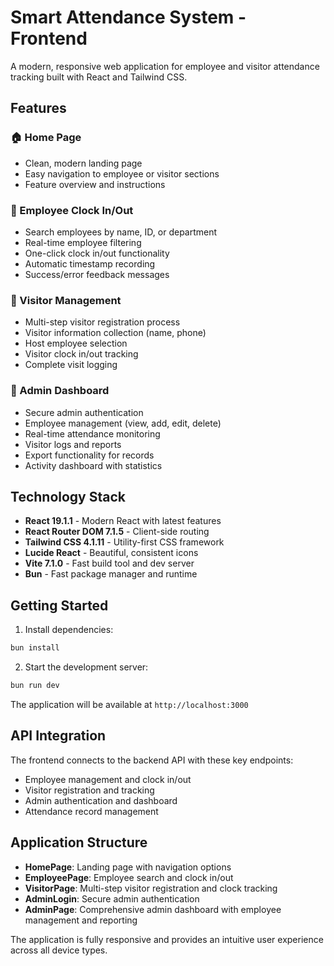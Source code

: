 # Smart Attendance System - Frontend

A modern, responsive web application for employee and visitor attendance tracking built with React and Tailwind CSS.

## Features

### 🏠 Home Page
- Clean, modern landing page
- Easy navigation to employee or visitor sections
- Feature overview and instructions

### 👥 Employee Clock In/Out
- Search employees by name, ID, or department
- Real-time employee filtering
- One-click clock in/out functionality
- Automatic timestamp recording
- Success/error feedback messages

### 🚶 Visitor Management  
- Multi-step visitor registration process
- Visitor information collection (name, phone)
- Host employee selection
- Visitor clock in/out tracking
- Complete visit logging

### 🔐 Admin Dashboard
- Secure admin authentication
- Employee management (view, add, edit, delete)
- Real-time attendance monitoring
- Visitor logs and reports
- Export functionality for records
- Activity dashboard with statistics

## Technology Stack

- **React 19.1.1** - Modern React with latest features
- **React Router DOM 7.1.5** - Client-side routing
- **Tailwind CSS 4.1.11** - Utility-first CSS framework
- **Lucide React** - Beautiful, consistent icons
- **Vite 7.1.0** - Fast build tool and dev server
- **Bun** - Fast package manager and runtime

## Getting Started

1. Install dependencies:
```bash
bun install
```

2. Start the development server:
```bash
bun run dev
```

The application will be available at `http://localhost:3000`

## API Integration

The frontend connects to the backend API with these key endpoints:
- Employee management and clock in/out
- Visitor registration and tracking
- Admin authentication and dashboard
- Attendance record management

## Application Structure

- **HomePage**: Landing page with navigation options
- **EmployeePage**: Employee search and clock in/out
- **VisitorPage**: Multi-step visitor registration and clock tracking
- **AdminLogin**: Secure admin authentication
- **AdminPage**: Comprehensive admin dashboard with employee management and reporting

The application is fully responsive and provides an intuitive user experience across all device types.

